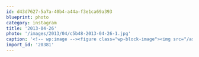 ```yaml
---
id: d43d7627-5a7a-40b4-a44a-f3e1ca69a393
blueprint: photo
category: instagram
title: '2013-04-26'
photo: '/images/2013/04/c5b48-2013-04-26-1.jpg'
caption: '<!-- wp:image --><figure class="wp-block-image"><img src="/assets/images/2013/04/c5b48-2013-04-26-1.jpg" /></figure><!-- /wp:image --><!-- wp:paragraph --><p>See @cayleyh, not all instagrams are of food.</p><!-- /wp:paragraph -->'
import_id: '20381'
---
```

